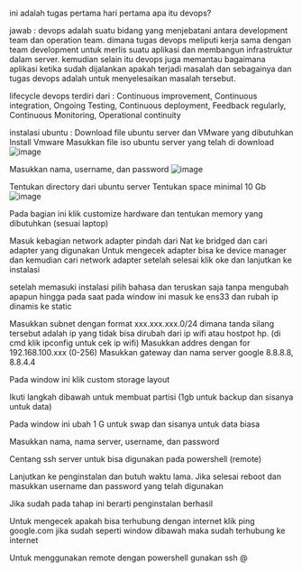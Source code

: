 ini adalah tugas pertama hari pertama
apa itu devops?

jawab : devops adalah suatu bidang yang menjebatani antara development team dan operation team. dimana tugas devops meliputi kerja sama dengan team development untuk merlis suatu aplikasi dan membangun infrastruktur dalam server. kemudian selain itu devops juga memantau bagaimana aplikasi ketika sudah dijalankan apakah terjadi masalah dan sebagainya dan tugas devops adalah untuk menyelesaikan masalah tersebut.

lifecycle devops terdiri dari :
Continuous improvement, Continuous integration, Ongoing Testing, Continuous deployment, Feedback regularly, Continuous Monitoring, Operational continuity

instalasi ubuntu :
Download file ubuntu server dan VMware yang dibutuhkan
Install Vmware
Masukkan file iso ubuntu server yang telah di download
 ![image](https://github.com/fifa0903/devops17-dumbways-faizal/assets/132969781/3c21cd81-823a-45f8-9c42-9be03a075c9a)
 
Masukkan nama, username, dan password
 ![image](https://github.com/fifa0903/devops17-dumbways-faizal/assets/132969781/b755b98c-1087-42e8-915b-c12a2b7d6c20)
 
Tentukan directory dari ubuntu server
Tentukan space minimal 10 Gb
 ![image](https://github.com/fifa0903/devops17-dumbways-faizal/assets/132969781/c83a5a62-00af-4d65-a193-3843ac964f51)
 
Pada bagian ini klik customize hardware dan tentukan memory yang dibutuhkan (sesuai laptop)
 
Masuk kebagian network adapter pindah dari Nat ke bridged dan cari adapter yang digunakan Untuk mengecek adapter bisa ke device manager dan kemudian cari network adapter setelah selesai klik oke dan lanjutkan ke instalasi
 
setelah memasuki instalasi pilih bahasa dan teruskan saja tanpa mengubah apapun hingga pada saat pada window ini masuk ke ens33 dan rubah ip dinamis ke static
 
Masukkan subnet dengan format xxx.xxx.xxx.0/24 dimana tanda silang tersebut adalah ip yang tidak bisa dirubah dari ip wifi atau hostpot hp. (di cmd klik ipconfig untuk cek ip wifi)
Masukkan addres dengan for 192.168.100.xxx (0-256)
Masukkan gateway dan nama server google 8.8.8.8, 8.8.4.4 
 
Pada window ini klik custom storage layout
 
Ikuti langkah dibawah untuk membuat partisi (1gb untuk backup dan sisanya untuk data)
 
Pada window ini ubah 1 G untuk swap dan sisanya untuk data biasa
 
 
Masukkan nama, nama server, username, dan password
 
Centang ssh server untuk bisa digunakan pada powershell (remote)
 
Lanjutkan ke penginstalan dan butuh waktu lama. Jika selesai reboot dan masukkan username dan password yang telah digunakan
 
Jika sudah pada tahap ini berarti penginstalan berhasil
 
Untuk mengecek apakah bisa terhubung dengan internet klik ping google.com jika sudah seperti window dibawah maka sudah terhubung ke internet
 
Untuk menggunakan remote dengan powershell gunakan ssh <username>@<ip addres>
 



